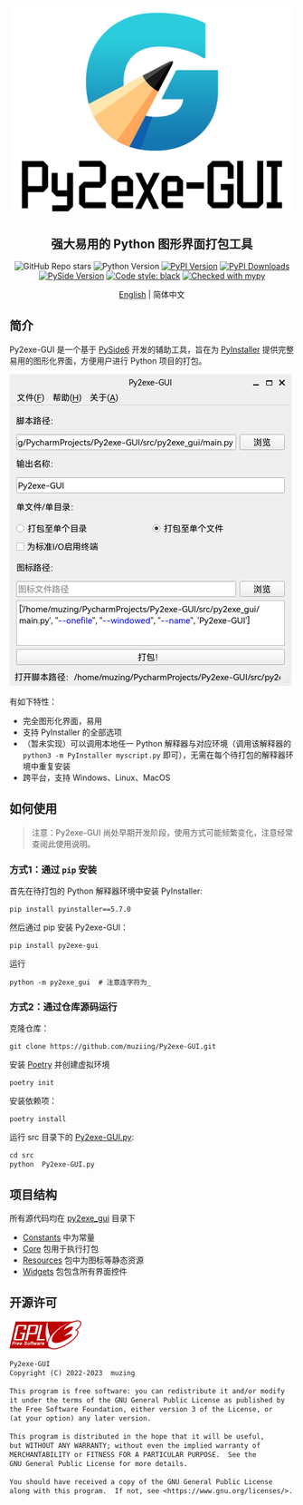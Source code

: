 ![Py2exe-GUI Logo](docs/source/images/py2exe-gui_logo_big.png)

<h2 align="center">强大易用的 Python 图形界面打包工具</h2>

<p align="center">
<img alt="GitHub Repo stars" src="https://img.shields.io/github/stars/muziing/Py2exe-GUI">
<img alt="Python Version" src="https://img.shields.io/pypi/pyversions/py2exe-gui">
<a href="https://pypi.org/project/py2exe-gui/"><img alt="PyPI Version" src="https://img.shields.io/pypi/v/py2exe-gui"></a>
<a href="https://pypi.org/project/py2exe-gui/"><img alt="PyPI Downloads" src="https://img.shields.io/pypi/dm/py2exe-gui.svg?label=PyPI%20downloads"></a>
<a href="https://doc.qt.io/qtforpython/index.html"><img alt="PySide Version" src="https://img.shields.io/badge/PySide-6.4-blue"></a>
<a href="https://github.com/psf/black"><img alt="Code style: black" src="https://img.shields.io/badge/code%20style-black-000000.svg"></a>
<a href="http://mypy-lang.org/"><img alt="Checked with mypy" src="https://img.shields.io/badge/mypy-checked-blue"></a>
</p>
<p align="center">
<a href="README.md">English</a> | 简体中文
</p>

## 简介

Py2exe-GUI 是一个基于 [PySide6](https://doc.qt.io/qtforpython/index.html) 开发的辅助工具，旨在为 [PyInstaller](https://pyinstaller.org/) 提供完整易用的图形化界面，方便用户进行 Python 项目的打包。

![界面截图](docs/source/images/Py2exe-GUI_v0.1.0_screenshot.png)

有如下特性：

- 完全图形化界面，易用
- 支持 PyInstaller 的全部选项
- （暂未实现）可以调用本地任一 Python 解释器与对应环境（调用该解释器的 `python3 -m PyInstaller myscript.py` 即可），无需在每个待打包的解释器环境中重复安装
- 跨平台，支持 Windows、Linux、MacOS

## 如何使用

> 注意：Py2exe-GUI 尚处早期开发阶段，使用方式可能频繁变化，注意经常查阅此使用说明。

### 方式1：通过 `pip` 安装

首先在待打包的 Python 解释器环境中安装 PyInstaller:

```shell
pip install pyinstaller==5.7.0
```

然后通过 pip 安装 Py2exe-GUI：

```shell
pip install py2exe-gui
```

运行

```shell
python -m py2exe_gui  # 注意连字符为_
```

### 方式2：通过仓库源码运行

克隆仓库：

```shell
git clone https://github.com/muziing/Py2exe-GUI.git
```

安装 [Poetry](https://python-poetry.org/) 并创建虚拟环境

```shell
poetry init
```

安装依赖项：

```shell
poetry install
```

运行 src 目录下的 [Py2exe-GUI.py](src/Py2exe-GUI.py):

```shell
cd src
python  Py2exe-GUI.py
```

## 项目结构

所有源代码均在 [py2exe_gui](src/py2exe_gui) 目录下
- [Constants](src/py2exe_gui/Constants) 中为常量
- [Core](src/py2exe_gui/Core) 包用于执行打包
- [Resources](src/py2exe_gui/Resources) 包中为图标等静态资源
- [Widgets](src/py2exe_gui/Widgets) 包包含所有界面控件

## 开源许可

![GPLv3](docs/source/images/gplv3-127x51.png)

```text
Py2exe-GUI
Copyright (C) 2022-2023  muzing

This program is free software: you can redistribute it and/or modify
it under the terms of the GNU General Public License as published by
the Free Software Foundation, either version 3 of the License, or
(at your option) any later version.

This program is distributed in the hope that it will be useful,
but WITHOUT ANY WARRANTY; without even the implied warranty of
MERCHANTABILITY or FITNESS FOR A PARTICULAR PURPOSE.  See the
GNU General Public License for more details.

You should have received a copy of the GNU General Public License
along with this program.  If not, see <https://www.gnu.org/licenses/>.
```
